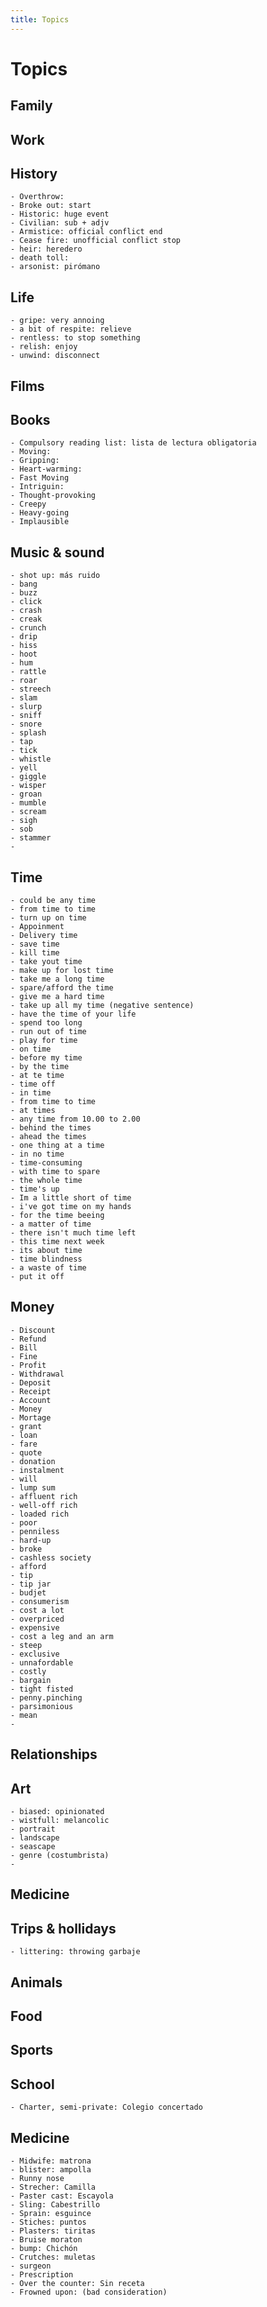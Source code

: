 ```yaml
---
title: Topics
---
```


# Topics

## Family

## Work

## History

    - Overthrow:
    - Broke out: start
    - Historic: huge event
    - Civilian: sub + adjv
    - Armistice: official conflict end
    - Cease fire: unofficial conflict stop
    - heir: heredero
    - death toll:
    - arsonist: pirómano

## Life

    - gripe: very annoing
    - a bit of respite: relieve
    - rentless: to stop something
    - relish: enjoy
    - unwind: disconnect

## Films

## Books

    - Compulsory reading list: lista de lectura obligatoria
    - Moving:
    - Gripping:
    - Heart-warming:
    - Fast Moving
    - Intriguin:
    - Thought-provoking
    - Creepy
    - Heavy-going
    - Implausible

## Music & sound

    - shot up: más ruido
    - bang
    - buzz
    - click
    - crash
    - creak
    - crunch
    - drip
    - hiss
    - hoot
    - hum
    - rattle
    - roar
    - streech
    - slam
    - slurp
    - sniff
    - snore
    - splash
    - tap
    - tick
    - whistle
    - yell
    - giggle
    - wisper
    - groan
    - mumble
    - scream
    - sigh
    - sob
    - stammer
    -

## Time

    - could be any time
    - from time to time
    - turn up on time
    - Appoinment
    - Delivery time
    - save time
    - kill time
    - take yout time
    - make up for lost time
    - take me a long time
    - spare/afford the time
    - give me a hard time
    - take up all my time (negative sentence)
    - have the time of your life
    - spend too long
    - run out of time
    - play for time
    - on time
    - before my time
    - by the time
    - at te time
    - time off
    - in time
    - from time to time
    - at times
    - any time from 10.00 to 2.00
    - behind the times
    - ahead the times
    - one thing at a time
    - in no time
    - time-consuming
    - with time to spare
    - the whole time
    - time's up
    - Im a little short of time
    - i've got time on my hands
    - for the time beeing
    - a matter of time
    - there isn't much time left
    - this time next week
    - its about time
    - time blindness
    - a waste of time
    - put it off

## Money

    - Discount
    - Refund
    - Bill
    - Fine
    - Profit
    - Withdrawal
    - Deposit
    - Receipt
    - Account
    - Money
    - Mortage
    - grant
    - loan
    - fare
    - quote
    - donation
    - instalment
    - will
    - lump sum
    - affluent rich
    - well-off rich
    - loaded rich
    - poor
    - penniless
    - hard-up
    - broke
    - cashless society
    - afford
    - tip
    - tip jar
    - budjet
    - consumerism
    - cost a lot
    - overpriced
    - expensive
    - cost a leg and an arm
    - steep
    - exclusive
    - unnafordable
    - costly
    - bargain
    - tight fisted
    - penny.pinching
    - parsimonious
    - mean
    -

## Relationships

## Art

    - biased: opinionated
    - wistfull: melancolic
    - portrait
    - landscape
    - seascape
    - genre (costumbrista)
    -

## Medicine

## Trips & hollidays

    - littering: throwing garbaje

## Animals

## Food

## Sports

## School

    - Charter, semi-private: Colegio concertado

## Medicine

    - Midwife: matrona
    - blister: ampolla
    - Runny nose
    - Strecher: Camilla
    - Paster cast: Escayola
    - Sling: Cabestrillo
    - Sprain: esguince
    - Stiches: puntos
    - Plasters: tiritas
    - Bruise moraton
    - bump: Chichón
    - Crutches: muletas
    - surgeon
    - Prescription
    - Over the counter: Sin receta
    - Frowned upon: (bad consideration)
